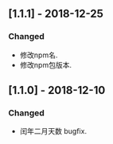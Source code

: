 ## [1.1.1] - 2018-12-25
### Changed
- 修改npm名.
- 修改npm包版本.

## [1.1.0] - 2018-12-10
### Changed
- 闰年二月天数 bugfix.